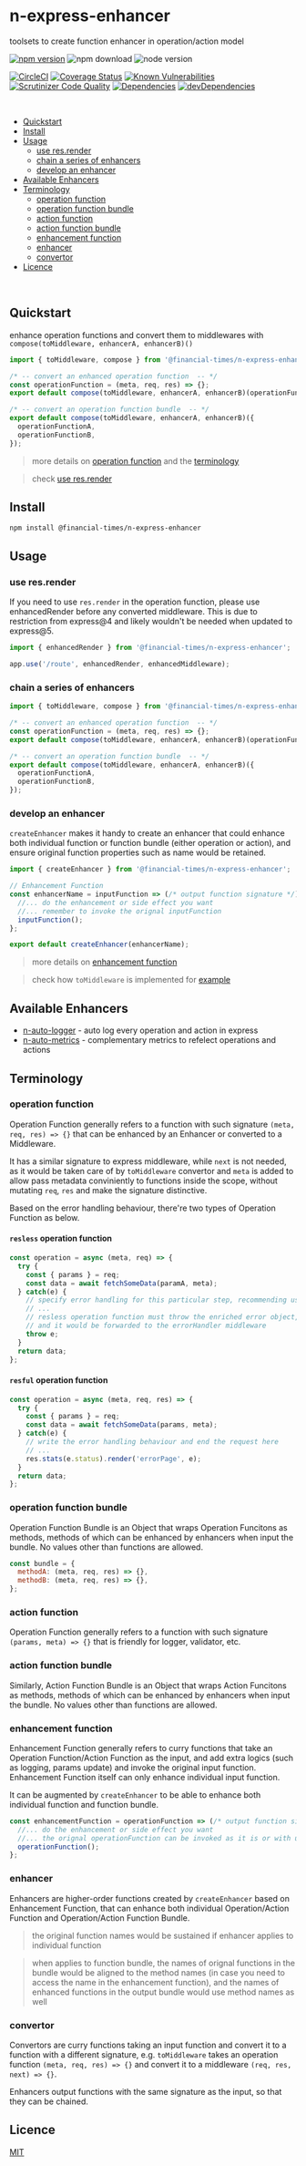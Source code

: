 # n-express-enhancer 

toolsets to create function enhancer in operation/action model

[![npm version](https://badge.fury.io/js/%40financial-times%2Fn-express-enhancer.svg)](https://badge.fury.io/js/%40financial-times%2Fn-express-enhancer)
![npm download](https://img.shields.io/npm/dm/@financial-times/n-express-enhancer.svg)
![node version](https://img.shields.io/node/v/@financial-times/n-express-enhancer.svg)


[![CircleCI](https://circleci.com/gh/Financial-Times/n-express-enhancer.svg?style=shield)](https://circleci.com/gh/Financial-Times/n-express-enhancer)
[![Coverage Status](https://coveralls.io/repos/github/Financial-Times/n-express-enhancer/badge.svg?branch=master)](https://coveralls.io/github/Financial-Times/n-express-enhancer?branch=master)
[![Known Vulnerabilities](https://snyk.io/test/github/Financial-Times/n-express-enhancer/badge.svg)](https://snyk.io/test/github/Financial-Times/n-express-enhancer)
[![Scrutinizer Code Quality](https://scrutinizer-ci.com/g/Financial-Times/n-express-enhancer/badges/quality-score.png?b=master)](https://scrutinizer-ci.com/g/Financial-Times/n-express-enhancer/?branch=master)
[![Dependencies](https://david-dm.org/Financial-Times/n-express-enhancer.svg)](https://david-dm.org/Financial-Times/n-express-enhancer)
[![devDependencies](https://david-dm.org/Financial-Times/n-express-enhancer/dev-status.svg)](https://david-dm.org/Financial-Times/n-express-enhancer?type=dev)

<br>

- [Quickstart](#quickstart)
- [Install](#install)
- [Usage](#usage)
  * [use res.render](#use-resrender)
  * [chain a series of enhancers](#chain-a-series-of-enhancers)
  * [develop an enhancer](#develop-an-enhancer)
- [Available Enhancers](#available-enhancers)
- [Terminology](#terminology)
  * [operation function](#operation-function)
  * [operation function bundle](#operation-function-bundle)
  * [action function](#action-function)
  * [action function bundle](#action-function-bundle)
  * [enhancement function](#enhancement-function)
  * [enhancer](#enhancer)
  * [convertor](#convertor)
- [Licence](#licence)

<br>

## Quickstart

enhance operation functions and convert them to middlewares with `compose(toMiddleware, enhancerA, enhancerB)()`

```js
import { toMiddleware, compose } from '@financial-times/n-express-enhancer';

/* -- convert an enhanced operation function  -- */
const operationFunction = (meta, req, res) => {};
export default compose(toMiddleware, enhancerA, enhancerB)(operationFunction);

/* -- convert an operation function bundle  -- */
export default compose(toMiddleware, enhancerA, enhancerB)({
  operationFunctionA,
  operationFunctionB,
});
```

> more details on [operation function](#operation-function) and the [terminology](#terminology)

> check [use res.render](#use-resrender)

## Install
```shell
npm install @financial-times/n-express-enhancer
```

## Usage

### use res.render
If you need to use `res.render` in the operation function, please use enhancedRender before any converted middleware. This is due to restriction from express@4 and likely wouldn't be needed when updated to express@5.

```js
import { enhancedRender } from '@financial-times/n-express-enhancer';

app.use('/route', enhancedRender, enhancedMiddleware);
```

### chain a series of enhancers
```js
import { toMiddleware, compose } from '@financial-times/n-express-enhancer';

/* -- convert an enhanced operation function  -- */
const operationFunction = (meta, req, res) => {};
export default compose(toMiddleware, enhancerA, enhancerB)(operationFunction);

/* -- convert an operation function bundle  -- */
export default compose(toMiddleware, enhancerA, enhancerB)({
  operationFunctionA,
  operationFunctionB,
});
```

### develop an enhancer

`createEnhancer` makes it handy to create an enhancer that could enhance both individual function or function bundle (either operation or action), and ensure original function properties such as name would be retained.
```js
import { createEnhancer } from '@financial-times/n-express-enhancer';

// Enhancement Function
const enhancerName = inputFunction => (/* output function signature */) => {
  //... do the enhancement or side effect you want
  //... remember to invoke the orignal inputFunction
  inputFunction();
};

export default createEnhancer(enhancerName);
```

> more details on [enhancement function](#enhancement-function)

> check how `toMiddleware` is implemented for [example](/src/convertor.js)


## Available Enhancers

* [n-auto-logger](https://github.com/financial-Times/n-auto-logger) - auto log every operation and action in express
* [n-auto-metrics](https://github.com/financial-Times/n-auto-metrics) - complementary metrics to refelect operations and actions


## Terminology

### operation function

Operation Function generally refers to a function with such signature `(meta, req, res) => {}` that can be enhanced by an Enhancer or converted to a Middleware. 

It has a similar signature to express middleware, while `next` is not needed, as it would be taken care of by `toMiddleware` convertor and `meta` is added to allow pass metadata conviniently to functions inside the scope, without mutating `req`, `res` and make the signature distinctive.

Based on the error handling behaviour, there're two types of Operation Function as below.

#### `resless` operation function

```js
const operation = async (meta, req) => {
  try {
    const { params } = req;
    const data = await fetchSomeData(paramA, meta);
  } catch(e) {
    // specify error handling for this particular step, recommending use `n-error`
    // ...
    // resless operation function must throw the enriched error object, 
    // and it would be forwarded to the errorHandler middleware
    throw e;
  }
  return data;
};
```

#### `resful` operation function

```js
const operation = async (meta, req, res) => {
  try {
    const { params } = req;
    const data = await fetchSomeData(params, meta);
  } catch(e) {
    // write the error handling behaviour and end the request here
    // ...
    res.stats(e.status).render('errorPage', e);
  }
  return data;
};
```

### operation function bundle

Operation Function Bundle is an Object that wraps Operation Funcitons as methods, methods of which can be enhanced by enhancers when input the bundle. No values other than functions are allowed.

```js
const bundle = {
  methodA: (meta, req, res) => {},
  methodB: (meta, req, res) => {},
};
```

### action function

Operation Function generally refers to a function with such signature `(params, meta) => {}` that is friendly for logger, validator, etc. 

### action function bundle

Similarly, Action Function Bundle is an Object that wraps Action Funcitons as methods, methods of which can be enhanced by enhancers when input the bundle. No values other than functions are allowed.

### enhancement function

Enhancement Function generally refers to curry functions that take an Operation Function/Action Function as the input, and add extra logics (such as logging, params update) and invoke the original input function. Enhancement Function itself can only enhance individual input function. 

It can be augmented by `createEnhancer` to be able to enhance both individual function and function bundle. 

```js
const enhancementFunction = operationFunction => (/* output function signature */) => {
  //... do the enhancement or side effect you want
  //... the orignal operationFunction can be invoked as it is or with updated params
  operationFunction();
};
```

### enhancer

Enhancers are higher-order functions created by `createEnhancer` based on Enhancement Function, that can enhance both individual Operation/Action Function and Operation/Action Function Bundle.

> the original function names would be sustained if enhancer applies to individual function

> when applies to function bundle, the names of orignal functions in the bundle would be aligned to the method names (in case you need to access the name in the enhancement function), and the names of enhanced functions in the output bundle would use method names as well

### convertor

Convertors are curry functions taking an input function and convert it to a function with a different signature, e.g. `toMiddleware` takes an operation function `(meta, req, res) => {}` and convert it to a middleware `(req, res, next) => {}`.

Enhancers output functions with the same signature as the input, so that they can be chained.

## Licence
[MIT](/LICENSE)
